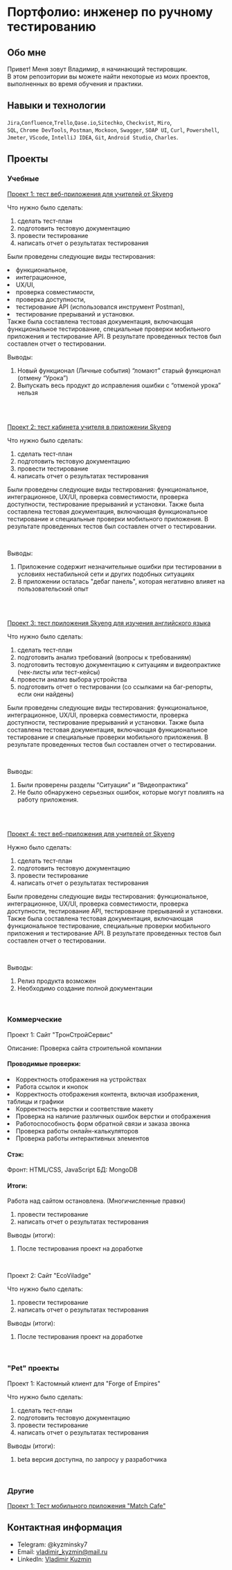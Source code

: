 # Портфолио: инженер по ручному тестированию

## Обо мне 

Привет! Меня зовут Владимир, я начинающий тестировщик. <br>
В этом репозитории вы можете найти некоторые из моих проектов, выполненных во время обучения и практики.
<br>

## Навыки и технологии
``Jira``,``Confluence``,``Trello``,``Qase.io``,``Sitechko``, ``Checkvist``, ``Miro``, <br>
``SQL``, ``Chrome DevTools``, ``Postman``, ``Mockoon``, ``Swagger``, ``SOAP UI``, ``Сurl``, ``Powershell``, <br>
``Jmeter``, ``VScode``, ``IntelliJ IDEA``, ``Git``, ``Android Studio``, ``Charles``.




## Проекты

### Учебные

[Проект 1: тест веб-приложения для учителей от Skyeng](https://github.com/ELvovo7/-Coursework-1-2-Skypro-)

<p>Что нужно было сделать:<p>
  
<ol>
  <li>сделать тест-план </li>
  <li>подготовить тестовую документацию</li>
  <li>провести тестирование</li>
  <li>написать отчет о результатах тестирования</li>
</ol>

Были проведены следующие виды тестирования: 
<li>функциональное, 
<li>интеграционное, 
<li>UX/UI, 
<li>проверка совместимости,
<li>проверка доступности, 
<li>тестирование API (использовался инструмент Postman), 
<li>тестирование прерываний и установки. 
  <br>
Также была составлена тестовая документация, включающая функциональное тестирование, специальные проверки мобильного приложения и тестирование API. В результате проведенных тестов был составлен отчет о тестировании.


<br>

<p>Выводы:<p>
<ol>
  <li>Новый функционал (Личные события) “ломают” старый функционал (отмену “Урока”)</li>
  <li>Выпускать весь продукт до исправления ошибки с “отменой урока” нельзя</li>
</ol>
<br> 

<br> 

[Проект 2: тест кабинета учителя в приложении Skyeng](https://github.com/ELvovo7/-Coursework-2.5-Skypro-)
<p>Что нужно было сделать:<p>
<ol>
  <li>сделать тест-план </li>
  <li>подготовить тестовую документацию</li>
  <li>провести тестирование</li>
  <li>написать отчет о результатах тестирования</li>
</ol>

Были проведены следующие виды тестирования: функциональное, интеграционное, UX/UI, проверка совместимости, проверка доступности, тестирование прерываний и установки. Также была составлена тестовая документация, включающая функциональное тестирование и специальные проверки мобильного приложения. В результате проведенных тестов был составлен отчет о тестировании.

<br>

<p>Выводы:<p>
<ol>
  <li>Приложение содержит незначительные ошибки при тестировании в условиях нестабильной сети и других подобных ситуациях</li>
  <li>В приложении осталась "дебаг панель", которая негативно влияет на пользовательский опыт</li>
</ol>
<br> 

<br>

[Проект 3: тест приложения Skyeng для изучения английского языка](https://github.com/ELvovo7/-Coursework-3-Skypro-)
<p>Что нужно было сделать:<p>
<ol>
  <li>сделать тест-план </li>
  <li>подготовить анализ требований (вопросы к требованиям)</li>
  <li>подготовить тестовую документацию к ситуациям и видеопрактике (чек-листы или тест-кейсы)</li>
  <li>провести анализ выбора устройства</li>
  <li>подготовить отчет о тестировании (со ссылками на баг-репорты, если они найдены)</li>
</ol>

Были проведены следующие виды тестирования: функциональное, интеграционное, UX/UI, проверка совместимости, проверка доступности, тестирование прерываний и установки. Также была составлена тестовая документация, включающая функциональное тестирование и специальные проверки мобильного приложения. В результате проведенных тестов был составлен отчет о тестировании.

<br>

<p>Выводы:<p>
<ol>
  <li>Были проверены разделы “Ситуации” и “Видеопрактика”</li>
  <li>Не было обнаружено серьезных ошибок, которые могут повлиять на работу приложения.</li>
</ol>
<br> 

<br>

[Проект 4: тест веб-приложения для учителей от Skyeng](https://github.com/ELvovo7/-Coursework-4-diploma-Skypro-)
<p>Нужно было сделать:<p>
<ol>
  <li>сделать тест-план </li>
  <li>подготовить тестовую документацию</li>
  <li>провести тестирование</li>
  <li>написать отчет о результатах тестирования</li>
</ol>

Были проведены следующие виды тестирования: функциональное, интеграционное, UX/UI, проверка совместимости, проверка доступности, тестирование API, тестирование прерываний и установки. Также была составлена тестовая документация, включающая функциональное тестирование, специальные проверки мобильного приложения и тестирование API. В результате проведенных тестов был составлен отчет о тестировании.

<br>

<p>Выводы:<p>
<ol>
  <li>Релиз продукта возможен</li>
  <li>Необходимо создание полной документации</li>
</ol>

<br> 

### Коммерческие

Проект 1: Сайт "ТронСтройСервис"
<p>
Описание: Проверка сайта строительной компании

#### Проводимые проверки:

<li>Корректность отображения на устройствах</li>
<li>Работа ссылок и кнопок</li>
<li>Корректность отображения контента, включая изображения, таблицы и графики</li>
<li>Корректность верстки и соответствие макету</li>
<li>Проверка на наличие различных ошибок верстки и отображения</li>
<li>Работоспособность форм обратной связи и заказа звонка</li>
<li>Проверка работы онлайн-калькуляторов</li>
<li>Проверка работы интерактивных элементов</li>

#### Стэк:
Фронт: HTML/CSS, JavaScript
БД: MongoDB

#### Итоги:
Работа над сайтом остановлена. (Многичисленные правки)





<p>
<ol>
  <li>провести тестирование</li>
  <li>написать отчет о результатах тестирования</li>
</ol>

<p>Выводы (итоги):<p>
<ol>
  <li>После тестирования проект на доработке</li>
</ol>

<br>

Проект 2: Сайт "EcoViladge"
<p>Что нужно было сделать:<p>
<ol>
  <li>провести тестирование</li>
  <li>написать отчет о результатах тестирования</li>
</ol>

<p>Выводы (итоги):<p>
<ol>
  <li>После тестирования проект на доработке</li>
</ol>

<br>

### "Pet" проекты 

Проект 1: Кастомный клиент для "Forge of Empires"
<p>Что нужно было сделать:<p>
<ol>
  <li>сделать тест-план </li>
  <li>подготовить тестовую документацию</li>
  <li>провести тестирование</li>
  <li>написать отчет о результатах тестирования</li>
</ol>

<p>Выводы (итоги):<p>
<ol>
  <li>beta версия доступна, по запросу у разработчика</li>
  </ol>
  
<br>

### Другие

[Проект 1: Тест мобильного приложения "Match Cafe"](https://drive.google.com/file/d/1LTZx32DkySx-WLuq7Yv9NgrSCJiDIeIX/view?usp=sharing)



## Контактная информация
- Telegram: @kyzminsky7
- Email: vladimir_kyzmin@mail.ru
- LinkedIn: [Vladimir Kuzmin](www.linkedin.com/in/vladimir-kuzmin-49baaa212)
